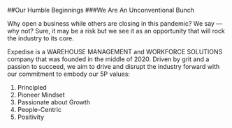 
##Our Humble Beginnings
###We Are An Unconventional Bunch

Why open a business while others are closing in this pandemic? We say — why not? Sure, it may be a risk but we see it as an opportunity that will rock the industry to its core.

Expedise is a WAREHOUSE MANAGEMENT and WORKFORCE SOLUTIONS company that was founded in the middle of 2020. Driven by grit and a passion to succeed, we aim to drive and disrupt the industry forward with our commitment to embody our 5P values:

<ol>
<li>Principled</li>
<li>Pioneer Mindset</li>
<li>Passionate about Growth</li>
<li>People-Centric</li>
<li>Positivity</li>
</ol>

<!--

**Here are some ideas to get you started:**

🙋‍♀️ A short introduction - what is your organization all about?
🌈 Contribution guidelines - how can the community get involved?
👩‍💻 Useful resources - where can the community find your docs? Is there anything else the community should know?
🍿 Fun facts - what does your team eat for breakfast?
🧙 Remember, you can do mighty things with the power of [Markdown](https://docs.github.com/github/writing-on-github/getting-started-with-writing-and-formatting-on-github/basic-writing-and-formatting-syntax)
-->
